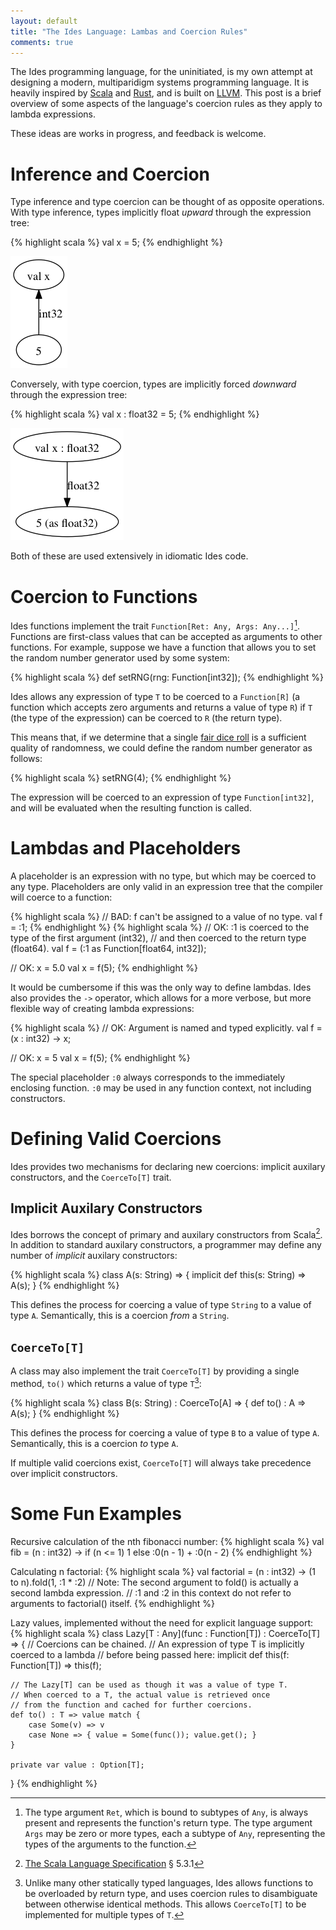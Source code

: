 ```yaml
---
layout: default
title: "The Ides Language: Lambas and Coercion Rules"
comments: true
---
```


The Ides programming language, for the uninitiated, is my own attempt at designing a modern, multiparidigm systems programming language. It is heavily inspired by [Scala](http://www.scala-lang.org/) and [Rust](http://www.rust-lang.org/), and is built on [LLVM](http://llvm.org/). This post is a brief overview of some aspects of the language's coercion rules as they apply to lambda expressions.

These ideas are works in progress, and feedback is welcome.

Inference and Coercion
======================

Type inference and type coercion can be thought of as opposite operations. With type inference, types implicitly float *upward* through the expression tree:

{% highlight scala %}
val x = 5;
{% endhighlight %}

<img src="/dot/2014-01-16-inference1.dot.png" />

Conversely, with type coercion, types are implicitly forced *downward* through the expression tree:

{% highlight scala %}
val x : float32 = 5;
{% endhighlight %}

<img src="/dot/2014-01-16-inference2.dot.png" />

Both of these are used extensively in idiomatic Ides code.

Coercion to Functions
=====================

Ides functions implement the trait `Function[Ret: Any, Args: Any...]`[^1]. Functions are first-class values that can be accepted as arguments to other functions. For example, suppose we have a function that allows you to set the random number generator used by some system:

{% highlight scala %}
def setRNG(rng: Function[int32]);
{% endhighlight %}

Ides allows any expression of type `T` to be coerced to a `Function[R]` (a function which accepts zero arguments and returns a value of type `R`) if `T` (the type of the expression) can be coerced to `R` (the return type).

This means that, if we determine that a single [fair dice roll](http://xkcd.com/221/) is a sufficient quality of randomness, we could define the random number generator as follows:

{% highlight scala %}
setRNG(4);
{% endhighlight %}

The expression will be coerced to an expression of type `Function[int32]`, and will be evaluated when the resulting function is called.

Lambdas and Placeholders
========================

A placeholder is an expression with no type, but which may be coerced to any type. Placeholders are only valid in an expression tree that the compiler will coerce to a function:

{% highlight scala %}
// BAD: f can't be assigned to a value of no type.
val f = :1;
{% endhighlight %}
{% highlight scala %}
// OK: :1 is coerced to the type of the first argument (int32),
//     and then coerced to the return type (float64).
val f = (:1 as Function[float64, int32]);

// OK: x = 5.0
val x = f(5);
{% endhighlight %}

It would be cumbersome if this was the only way to define lambdas. Ides also provides the `->` operator, which allows for a more verbose, but more flexible way of creating lambda expressions:

{% highlight scala %}
// OK: Argument is named and typed explicitly.
val f = (x : int32) -> x;

// OK: x = 5
val x = f(5);
{% endhighlight %}

The special placeholder `:0` always corresponds to the immediately enclosing function. `:0` may be used in any function context, not including constructors.

Defining Valid Coercions
========================

Ides provides two mechanisms for declaring new coercions: implicit auxilary constructors, and the `CoerceTo[T]` trait.

Implicit Auxilary Constructors
------------------------------

Ides borrows the concept of primary and auxilary constructors from Scala[^2]. In addition to standard auxilary constructors, a programmer may define any number of *implicit* auxilary constructors:

{% highlight scala %}
class A(s: String) => {
    implicit def this(s: String) => A(s);
}
{% endhighlight %}

This defines the process for coercing a value of type `String` to a value of type `A`. Semantically, this is a coercion *from* a `String`.

`CoerceTo[T]`
-------------

A class may also implement the trait `CoerceTo[T]` by providing a single method, `to()` which returns a value of type `T`[^3]:

{% highlight scala %}
class B(s: String) : CoerceTo[A] => {
    def to() : A => A(s);
}
{% endhighlight %}

This defines the process for coercing a value of type `B` to a value of type `A`. Semantically, this is a coercion *to* type `A`.

If multiple valid coercions exist, `CoerceTo[T]` will always take precedence over implicit constructors.

Some Fun Examples
=================

Recursive calculation of the nth fibonacci number:
{% highlight scala %}
val fib = (n : int32) -> if (n <= 1) 1 else :0(n - 1) + :0(n - 2)
{% endhighlight %}

Calculating n factorial:
{% highlight scala %}
val factorial = (n : int32) -> (1 to n).fold(1, :1 * :2)
// Note: The second argument to fold() is actually a second lambda expression.
// :1 and :2 in this context do not refer to arguments to factorial() itself.
{% endhighlight %}

Lazy values, implemented without the need for explicit language support:
{% highlight scala %}
class Lazy[T : Any](func : Function[T]) : CoerceTo[T] => {
    // Coercions can be chained.
    // An expression of type T is implicitly coerced to a lambda
    // before being passed here:
    implicit def this(f: Function[T]) => this(f);

    // The Lazy[T] can be used as though it was a value of type T.
    // When coerced to a T, the actual value is retrieved once 
    // from the function and cached for further coercions.
    def to() : T => value match {
        case Some(v) => v
        case None => { value = Some(func()); value.get(); }
    }

    private var value : Option[T];
}
{% endhighlight %}

[^1]: The type argument `Ret`, which is bound to subtypes of `Any`, is always present and represents the function's return type. The type argument `Args` may be zero or more types, each a subtype of `Any`, representing the types of the arguments to the function.

[^2]: [The Scala Language Specification](http://www.scala-lang.org/docu/files/ScalaReference.pdf) &sect; 5.3.1

[^3]: Unlike many other statically typed languages, Ides allows functions to be overloaded by return type, and uses coercion rules to disambiguate between otherwise identical methods. This allows `CoerceTo[T]` to be implemented for multiple types of `T`.